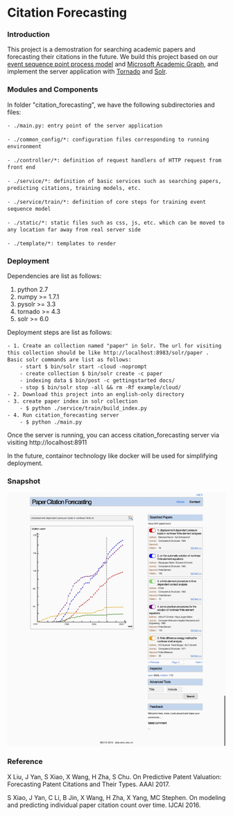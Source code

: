 # Citation Forecasting

### Introduction

This project is a demostration for searching academic papers and forecasting their citations in the future. We build this project based on our [event sequence point process model](https://github.com/xinchrome/point_process) and [Microsoft Academic Graph](https://www.microsoft.com/en-us/research/project/microsoft-academic-graph/), and implement the server application with [Tornado](http://www.tornadoweb.org/en/stable/) and [Solr](http://lucene.apache.org/solr/).


### Modules and Components

In folder "citation_forecasting", we have the following subdirectories and files:

	- ./main.py: entry point of the server application

	- ./common_config/*: configuration files corresponding to running environment

	- ./controller/*: definition of request handlers of HTTP request from front end

	- ./service/*: definition of basic services such as searching papers, predicting citations, training models, etc.

	- ./service/train/*: definition of core steps for training event sequence model

	- ./static/*: static files such as css, js, etc. which can be moved to any location far away from real server side

	- ./template/*: templates to render


### Deployment


Dependencies are list as follows:

1. python 2.7
2. numpy >= 1.7.1
6. pysolr >= 3.3
3. tornado >= 4.3
5. solr >= 6.0



Deployment steps are list as follows:


	- 1. Create an collection named "paper" in Solr. The url for visiting this collection should be like http://localhost:8983/solr/paper . Basic solr commands are list as follows:
		- start $ bin/solr start -cloud -noprompt
		- create collection $ bin/solr create -c paper
		- indexing data $ bin/post -c gettingstarted docs/
		- stop $ bin/solr stop -all && rm -Rf example/cloud/
	- 2. Download this project into an english-only directory
	- 3. create paper index in solr collection 
		- $ python ./service/train/build_index.py
	- 4. Run citation_forecasting server
		- $ python ./main.py


Once the server is running, you can access citation_forecasting server via visiting http://localhost:8911



In the future, containor technology like docker will be used for simplifying deployment.



### Snapshot

![](./doc/citation.png)


### Reference

X Liu, J Yan, S Xiao, X Wang, H Zha, S Chu. On Predictive Patent Valuation: Forecasting Patent Citations and Their Types. AAAI 2017.


S Xiao, J Yan, C Li, B Jin, X Wang, H Zha, X Yang, MC Stephen. On modeling and predicting individual paper citation count over time. IJCAI 2016.



